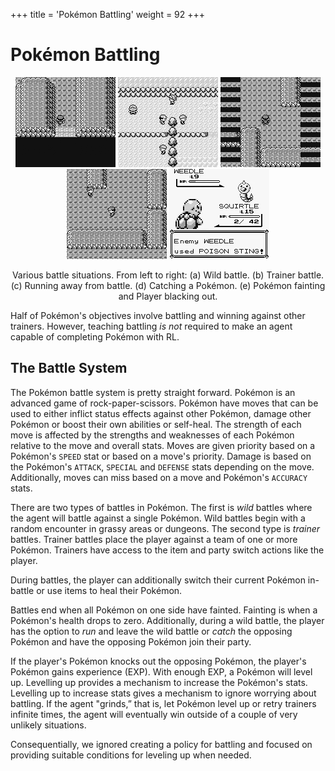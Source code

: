 +++
title = 'Pokémon Battling'
weight = 92
+++

# Pokémon Battling

<div style="text-align: center;">

![](assets/wild.gif)
![](assets/trainer.gif)
![](assets/run.gif)
![](assets/catch.gif)
![](assets/blackout.gif)
<figcaption>Various battle situations. From left to right: (a) Wild battle. (b) Trainer battle. (c) Running away from battle. (d) Catching a Pokémon. (e) Pokémon fainting and Player blacking out.</figcaption>
</div>

Half of Pokémon's objectives involve battling and winning against other trainers. However, teaching battling *is not* required to make an agent capable of completing Pokémon with RL.

## The Battle System

The Pokémon battle system is pretty straight forward. Pokémon is an advanced game of rock-paper-scissors. Pokémon have moves that can be used to either inflict status effects against other Pokémon, damage other Pokémon or boost their own abilities or self-heal. The strength of each move is affected by the strengths and weaknesses of each Pokémon relative to the move and overall stats. Moves are given priority based on a Pokémon's `SPEED` stat or based on a move's priority. Damage is based on the Pokémon's `ATTACK`, `SPECIAL` and `DEFENSE` stats depending on the move. Additionally, moves can miss based on a move and Pokémon's `ACCURACY` stats. 

There are two types of battles in Pokémon. The first is *wild* battles where the agent will battle against a single Pokémon. Wild battles begin with a random encounter in grassy areas or dungeons. The second type is *trainer* battles. Trainer battles place the player against a team of one or more Pokémon. Trainers have access to the item and party switch actions like the player.

During battles, the player can additionally switch their current Pokémon in-battle or use items to heal their Pokémon.

Battles end when all Pokémon on one side have fainted. Fainting is when a Pokémon's health drops to zero. Additionally, during a wild battle, the player has the option to *run* and leave the wild battle or *catch* the opposing Pokémon and have the opposing Pokémon join their party.

If the player's Pokémon knocks out the opposing Pokémon, the player's Pokémon gains experience (EXP). With enough EXP, a Pokémon will level up. Levelling up provides a mechanism to increase the Pokémon's stats. Levelling up to increase stats gives a mechanism to ignore worrying about battling. If the agent "grinds,” that is, let Pokémon level up or retry trainers infinite times, the agent will eventually win outside of a couple of very unlikely situations. 

Consequentially, we ignored creating a policy for battling and focused on providing suitable conditions for leveling up when needed.